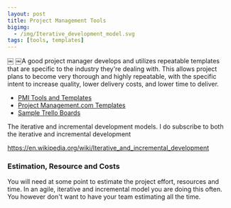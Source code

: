 ```yaml
---
layout: post
title: Project Management Tools
bigimg: 
  - /img/Iterative_development_model.svg
tags: [tools, templates]
---
```

￼
￼A good project manager develops and utilizes repeatable templates that are specific to the industry they're dealing with. This allows project plans to become very thorough and highly repeatable, with the specific intent to increase quality, lower delivery costs, and lower time to deliver.

* [PMI Tools and Templates](https://www.pmi.org/learning/tools-templates)
* [Project Management.com Templates](https://www.projectmanagement.com/Templates/index.cfm)
* [Sample Trello Boards](https://trello.com/inspiration/project-management)

The iterative and incremental development models.  I do subscribe to both the iterative and incremental development

https://en.wikipedia.org/wiki/Iterative_and_incremental_development

### Estimation, Resource and Costs

You will need at some point to estimate the project effort, resources and time.   In an agile, iterative and incremental model you are doing this often.  You however don't want to have your team estimating all the time.  

